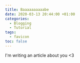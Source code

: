 ```yaml
---
title: Baaaaaaaaaabe
date: 2020-03-13 20:44:00 +01:00
categories:
  - Blogging
  - Tutorial
tags:
  - favicon
toc: false
---
```


I'm writing an article about you <3
